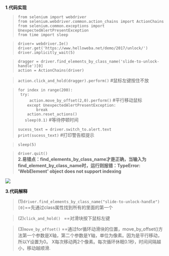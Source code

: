**1.代码实现**  
>```from selenium import webdriver```  
```from selenium.webdriver.common.action_chains import ActionChains```  
```from selenium.common.exceptions import UnexpectedAlertPresentException```  
```from time import sleep```

>```driver= webdriver.Ie()```  
```driver.get('https://www.helloweba.net/demo/2017/unlock/')```  
```driver.implicitly_wait(5)```  

>```dragger = driver.find_elements_by_class_name('slide-to-unlock-handle')[0]```  
```action = ActionChains(driver)```

>```action.click_and_hold(dragger).perform()```   #鼠标左键按住不放

>```for index in range(200):```  
``` try:```  
```     action.move_by_offset(2,0).perform()```   #平行移动鼠标  
```    except UnexpectedAlertPresentException:```  
```        break```  
```    action.reset_actions()```  
```    sleep(0.1) ```   #等待停顿时间
>
>```sucess_text = driver.switch_to.alert.text```  
```print(sucess_text)```    #打印警告框提示

>```sleep(5)```

>```driver.quit()```  
**2.易错点：find_elements_by_class_name才是正确，当输入为find_element_by_class_name时，运行则报错：TypeError: 'WebElement' object does not support indexing**

![](https://i.imgur.com/80sEQ9k.png)

**3.代码解释**

>(1)```driver.find_elements_by_class_name("slide-to-unlock-handle")[0]```==先通过class属性找到所有的里面的第一个

>(2)```click_and_hold() ```    ==对滑块按下鼠标左键

>(3)```move_by_offset()```  ==通过for循环动滑块的位置，move_by_offset()方法第一个参数是X轴，第二个参数是Y轴，单位为像素。因为是平行移动，所以Y设置为0。 X每次移动两2个像素。每次循环休眠0.1秒，时间间隔越小，移动越顺滑.
